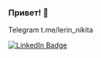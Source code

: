 ### Привет! 👋


Telegram t.me/lerin_nikita 


<div id="badges">
  <a href="https://www.linkedin.com/in/nikitinavaleria/">
    <img src="https://img.shields.io/badge/LinkedIn-blue?style=for-the-badge&logo=linkedin&logoColor=white" alt="LinkedIn Badge"/>
  </a>
</div>









<!--
**nikitinavaleria/nikitinavaleria** is a ✨ _special_ ✨ repository because its `README.md` (this file) appears on your GitHub profile.
-->
